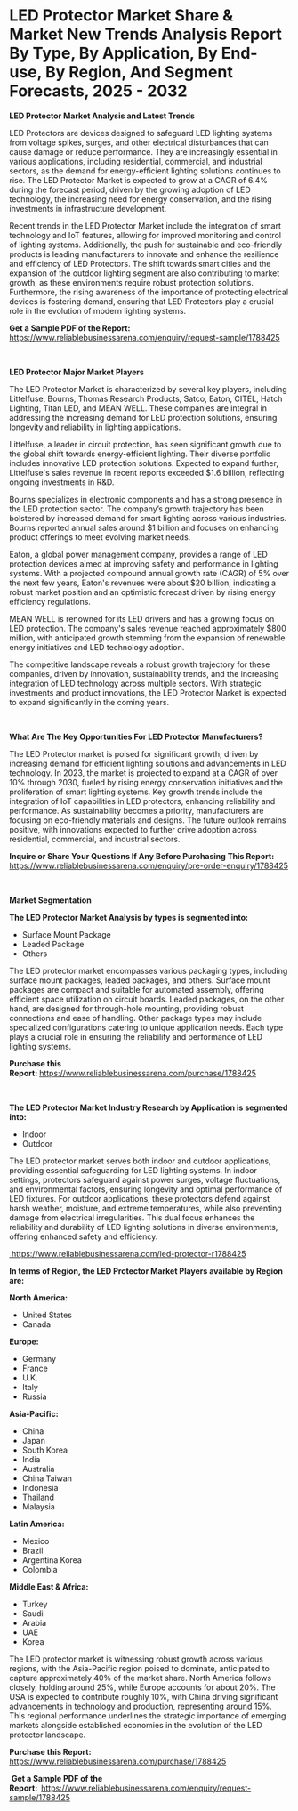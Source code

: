 <p><h1>LED Protector Market Share & Market New Trends Analysis Report By Type, By Application, By End-use, By Region, And Segment Forecasts, 2025 - 2032</h1></p><p><strong>LED Protector Market Analysis and Latest Trends</strong></p>
<p><p>LED Protectors are devices designed to safeguard LED lighting systems from voltage spikes, surges, and other electrical disturbances that can cause damage or reduce performance. They are increasingly essential in various applications, including residential, commercial, and industrial sectors, as the demand for energy-efficient lighting solutions continues to rise. The LED Protector Market is expected to grow at a CAGR of 6.4% during the forecast period, driven by the growing adoption of LED technology, the increasing need for energy conservation, and the rising investments in infrastructure development.</p><p>Recent trends in the LED Protector Market include the integration of smart technology and IoT features, allowing for improved monitoring and control of lighting systems. Additionally, the push for sustainable and eco-friendly products is leading manufacturers to innovate and enhance the resilience and efficiency of LED Protectors. The shift towards smart cities and the expansion of the outdoor lighting segment are also contributing to market growth, as these environments require robust protection solutions. Furthermore, the rising awareness of the importance of protecting electrical devices is fostering demand, ensuring that LED Protectors play a crucial role in the evolution of modern lighting systems.</p></p>
<p><strong>Get a Sample PDF of the Report:&nbsp;</strong> <a href="https://www.reliablebusinessarena.com/enquiry/request-sample/1788425?utm_campaign=3676&utm_medium=2&utm_source=Github&utm_content=ia&utm_term=16042025&utm_id=led-protector">https://www.reliablebusinessarena.com/enquiry/request-sample/1788425</a></p>
<p>&nbsp;</p>
<p><strong>LED Protector Major Market Players</strong></p>
<p><p>The LED Protector Market is characterized by several key players, including Littelfuse, Bourns, Thomas Research Products, Satco, Eaton, CITEL, Hatch Lighting, Titan LED, and MEAN WELL. These companies are integral in addressing the increasing demand for LED protection solutions, ensuring longevity and reliability in lighting applications.</p><p>Littelfuse, a leader in circuit protection, has seen significant growth due to the global shift towards energy-efficient lighting. Their diverse portfolio includes innovative LED protection solutions. Expected to expand further, Littelfuse's sales revenue in recent reports exceeded $1.6 billion, reflecting ongoing investments in R&D.</p><p>Bourns specializes in electronic components and has a strong presence in the LED protection sector. The company’s growth trajectory has been bolstered by increased demand for smart lighting across various industries. Bourns reported annual sales around $1 billion and focuses on enhancing product offerings to meet evolving market needs.</p><p>Eaton, a global power management company, provides a range of LED protection devices aimed at improving safety and performance in lighting systems. With a projected compound annual growth rate (CAGR) of 5% over the next few years, Eaton's revenues were about $20 billion, indicating a robust market position and an optimistic forecast driven by rising energy efficiency regulations.</p><p>MEAN WELL is renowned for its LED drivers and has a growing focus on LED protection. The company's sales revenue reached approximately $800 million, with anticipated growth stemming from the expansion of renewable energy initiatives and LED technology adoption.</p><p>The competitive landscape reveals a robust growth trajectory for these companies, driven by innovation, sustainability trends, and the increasing integration of LED technology across multiple sectors. With strategic investments and product innovations, the LED Protector Market is expected to expand significantly in the coming years.</p></p>
<p>&nbsp;</p>
<p><strong>What Are The Key Opportunities For LED Protector Manufacturers?</strong></p>
<p><p>The LED Protector market is poised for significant growth, driven by increasing demand for efficient lighting solutions and advancements in LED technology. In 2023, the market is projected to expand at a CAGR of over 10% through 2030, fueled by rising energy conservation initiatives and the proliferation of smart lighting systems. Key growth trends include the integration of IoT capabilities in LED protectors, enhancing reliability and performance. As sustainability becomes a priority, manufacturers are focusing on eco-friendly materials and designs. The future outlook remains positive, with innovations expected to further drive adoption across residential, commercial, and industrial sectors.</p></p>
<p><strong>Inquire or Share Your Questions If Any Before Purchasing This Report:</strong> <a href="https://www.reliablebusinessarena.com/enquiry/pre-order-enquiry/1788425?utm_campaign=3676&utm_medium=2&utm_source=Github&utm_content=ia&utm_term=16042025&utm_id=led-protector">https://www.reliablebusinessarena.com/enquiry/pre-order-enquiry/1788425</a></p>
<p>&nbsp;</p>
<p><strong>Market Segmentation</strong></p>
<p><strong>The LED Protector Market Analysis by types is segmented into:</strong></p>
<p><ul><li>Surface Mount Package</li><li>Leaded Package</li><li>Others</li></ul></p>
<p><p>The LED protector market encompasses various packaging types, including surface mount packages, leaded packages, and others. Surface mount packages are compact and suitable for automated assembly, offering efficient space utilization on circuit boards. Leaded packages, on the other hand, are designed for through-hole mounting, providing robust connections and ease of handling. Other package types may include specialized configurations catering to unique application needs. Each type plays a crucial role in ensuring the reliability and performance of LED lighting systems.</p></p>
<p><strong>Purchase this Report:&nbsp;</strong><a href="https://www.reliablebusinessarena.com/purchase/1788425?utm_campaign=3676&utm_medium=2&utm_source=Github&utm_content=ia&utm_term=16042025&utm_id=led-protector">https://www.reliablebusinessarena.com/purchase/1788425</a></p>
<p>&nbsp;</p>
<p><strong>The LED Protector Market Industry Research by Application is segmented into:</strong></p>
<p><ul><li>Indoor</li><li>Outdoor</li></ul></p>
<p><p>The LED protector market serves both indoor and outdoor applications, providing essential safeguarding for LED lighting systems. In indoor settings, protectors safeguard against power surges, voltage fluctuations, and environmental factors, ensuring longevity and optimal performance of LED fixtures. For outdoor applications, these protectors defend against harsh weather, moisture, and extreme temperatures, while also preventing damage from electrical irregularities. This dual focus enhances the reliability and durability of LED lighting solutions in diverse environments, offering enhanced safety and efficiency.</p></p>
<p><a href="https://www.reliablebusinessarena.com/led-protector-r1788425?utm_campaign=3676&utm_medium=2&utm_source=Github&utm_content=ia&utm_term=16042025&utm_id=led-protector">&nbsp;https://www.reliablebusinessarena.com/led-protector-r1788425</a></p>
<p><strong>In terms of Region, the LED Protector Market Players available by Region are:</strong></p>
<p>
    <p> <strong> North America: </strong>
        <ul>
            <li>United States</li>
            <li>Canada</li>
        </ul>
        </p> 
    <p> <strong> Europe: </strong>
        <ul>
            <li>Germany</li>
            <li>France</li>
            <li>U.K.</li>
            <li>Italy</li>
            <li>Russia</li>
        </ul>
        </p> 
    <p> <strong> Asia-Pacific: </strong>
        <ul>
            <li>China</li>
            <li>Japan</li>
            <li>South Korea</li>
            <li>India</li>
            <li>Australia</li>
            <li>China Taiwan</li>
            <li>Indonesia</li>
            <li>Thailand</li>
            <li>Malaysia</li>
        </ul>
        </p> 
    <p> <strong> Latin America: </strong>
        <ul>
            <li>Mexico</li>
            <li>Brazil</li>
            <li>Argentina Korea</li>
            <li>Colombia</li>
        </ul>
        </p> 
    <p> <strong> Middle East & Africa: </strong>
        <ul>
            <li>Turkey</li>
            <li>Saudi</li>
            <li>Arabia</li>
            <li>UAE</li>
            <li>Korea</li>
        </ul>
    </p>
    </p>
<p><p>The LED protector market is witnessing robust growth across various regions, with the Asia-Pacific region poised to dominate, anticipated to capture approximately 40% of the market share. North America follows closely, holding around 25%, while Europe accounts for about 20%. The USA is expected to contribute roughly 10%, with China driving significant advancements in technology and production, representing around 15%. This regional performance underlines the strategic importance of emerging markets alongside established economies in the evolution of the LED protector landscape.</p></p>
<p><strong>Purchase this Report: </strong><a href="https://www.reliablebusinessarena.com/purchase/1788425?utm_campaign=3676&utm_medium=2&utm_source=Github&utm_content=ia&utm_term=16042025&utm_id=led-protector">https://www.reliablebusinessarena.com/purchase/1788425</a></p>
<p>&nbsp;<strong>Get a Sample PDF of the Report:&nbsp;&nbsp;</strong><a href="https://www.reliablebusinessarena.com/enquiry/request-sample/1788425?utm_campaign=3676&utm_medium=2&utm_source=Github&utm_content=ia&utm_term=16042025&utm_id=led-protector">https://www.reliablebusinessarena.com/enquiry/request-sample/1788425</a></p>
<p><strong></strong></p>
<p><p></p><p></p><p></p></p>